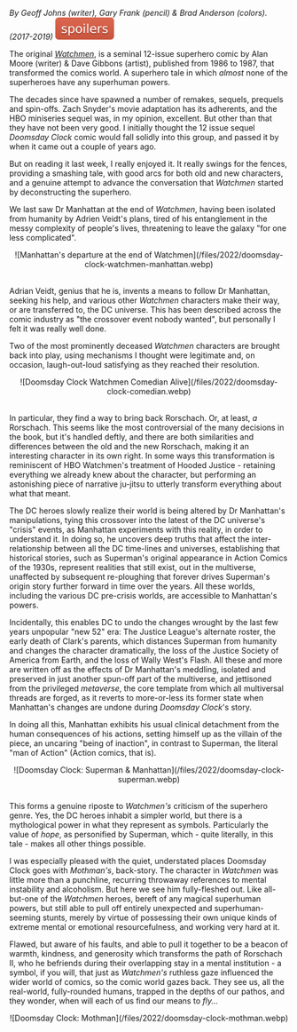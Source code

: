 <!--
.. title: Doomsday Clock
.. slug: doomsday-clock
.. date: 2022-09-22 20:57:55 UTC-05:00
.. tags: media, fiction, book, comic, science-fiction, moore
-->

*By Geoff Johns (writer), Gary Frank (pencil) & Brad Anderson (colors). (2017-2019)*
![Spoilers](/files/spoilers.svg)

The original [*Watchmen*](https://archive.org/details/Watchmen1987), is a
seminal 12-issue superhero comic by Alan Moore (writer) & Dave Gibbons
(artist), published from 1986 to 1987, that transformed the comics world. A
superhero tale in which *almost* none of the superheroes have any superhuman
powers.

The decades since have spawned a number of remakes, sequels, prequels and
spin-offs. Zach Snyder's movie adaptation has its adherents, and the HBO
miniseries sequel was, in my opinion, excellent. But other than that they have
not been very good. I initially thought the 12 issue sequel *Doomsday Clock*
comic would fall solidly into this group, and passed it by when it came out
a couple of years ago.

But on reading it last week, I really enjoyed it. It really swings for the
fences, providing a smashing tale, with good arcs for both old and new
characters, and a genuine attempt to advance the conversation that *Watchmen*
started by deconstructing the superhero.

We last saw Dr Manhattan at the end of *Watchmen*, having been isolated from
humanity by Adrien Veidt's plans, tired of his entanglement in the messy
complexity of people's lives, threatening to leave the galaxy "for one less
complicated".

<center>
![Manhattan's departure at the end of Watchmen](/files/2022/doomsday-clock-watchmen-manhattan.webp)
</center>
<br />

Adrian Veidt, genius that he is, invents a means to follow Dr Manhattan,
seeking his help, and various other *Watchmen* characters make their way, or
are transferred to, the DC universe. This has been described across the comic
industry as "the crossover event nobody wanted", but personally I felt it was
really well done.

Two of the most prominently deceased *Watchmen* characters are brought back
into play, using mechanisms I thought were legitimate and, on occasion,
laugh-out-loud satisfying as they reached their resolution.

<center>
![Doomsday Clock Watchmen Comedian Alive](/files/2022/doomsday-clock-comedian.webp)
</center>
<br />

In particular, they find a way to bring back Rorschach. Or, at least, *a*
Rorschach. This seems like the most controversial of the many decisions in the
book, but it's handled deftly, and there are both similarities and differences
between the old and the new Rorschach, making it an interesting character in
its own right. In some ways this transformation is reminiscent of HBO
Watchmen's treatment of Hooded Justice - retaining everything we already knew
about the character, but performing an astonishing piece of narrative ju-jitsu
to utterly transform everything about what that meant.

The DC heroes slowly realize their world is being altered by Dr Manhattan's
manipulations, tying this crossover into the latest of the DC universe's
"crisis" events, as Manhattan experiments with this reality, in order to
understand it. In doing so, he uncovers deep truths that affect the
inter-relationship between all the DC time-lines and universes, establishing
that historical stories, such as Superman's original appearance in Action
Comics of the 1930s, represent realities that still exist, out in the
multiverse, unaffected by subsequent re-ploughing that forever drives
Superman's origin story further forward in time over the years. All these
worlds, including the various DC pre-crisis worlds, are accessible to
Manhattan's powers.

Incidentally, this enables DC to undo the changes wrought by the last few
years unpopular "new 52" era: The Justice League's alternate roster, the early
death of Clark's parents, which distances Superman from humanity and changes
the character dramatically, the loss of the Justice Society of America from
Earth, and the loss of Wally West's Flash. All these and more are written off
as the effects of Dr Manhattan's meddling, isolated and preserved in just
another spun-off part of the multiverse, and jettisoned from the privileged
*metaverse*, the core template from which all multiversal threads are forged,
as it reverts to more-or-less its former state when Manhattan's changes are
undone during *Doomsday Clock*'s story.

In doing all this, Manhattan exhibits his usual clinical detachment from the
human consequences of his actions, setting himself up as the villain of the
piece, an uncaring "being of inaction", in contrast to Superman, the literal
"man of Action" (Action comics, that is).

<center>
![Doomsday Clock: Superman & Manhattan](/files/2022/doomsday-clock-superman.webp)
</center>
<br />

This forms a genuine riposte to *Watchmen's* criticism of the superhero genre.
Yes, the DC heroes inhabit a simpler world, but there is a mythological power
in what they represent as symbols. Particularly the value of *hope*, as
personified by Superman, which - quite literally, in this tale - makes all
other things possible.

I was especially pleased with the quiet, understated places Doomsday Clock goes
with *Mothman's*, back-story. The character in *Watchmen* was little more than
a punchline, recurring throwaway references to mental instability and
alcoholism. But here we see him fully-fleshed out. Like all-but-one of the
*Watchmen* heroes, bereft of any magical superhuman powers, but still able to
pull off entirely unexpected and superhuman-seeming stunts, merely by virtue of
possessing their own unique kinds of extreme mental or emotional
resourcefulness, and working very hard at it.

Flawed, but aware of his faults, and able to pull it together to be a beacon of
warmth, kindness, and generosity which transforms the path of Rorschach II, who
he befriends during their overlapping stay in a mental institution - a symbol,
if you will, that just as *Watchmen's* ruthless gaze influenced the wider world
of comics, so the comic world gazes back. They see us, all the real-world,
fully-rounded humans, trapped in the depths of our pathos, and they wonder,
when will each of us find our means to *fly...*

<center>
![Doomsday Clock: Mothman](/files/2022/doomsday-clock-mothman.webp)
</center>
<br />

